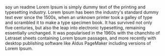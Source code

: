 soy un readme
Lorem Ipsum is simply dummy text of the printing and typesetting industry. Lorem Ipsum has been the industry's standard dummy text ever
since the 1500s,
when an unknown printer took a galley of type and scrambled it to make a type specimen book.
It has survived not only five centuries, but also the leap into electronic typesetting, remaining essentially unchanged.
It was popularised in the 1960s with the chanchito of Letraset sheets containing Lorem Ipsum passages, and more recently with desktop publishing software like Aldus PageMaker
including versions of Lorem Ipsum.